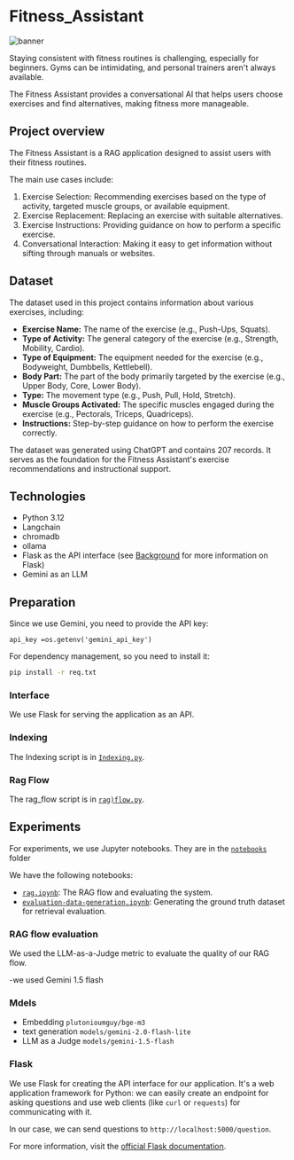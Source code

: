 # Fitness_Assistant


 ![banner](https://github.com/user-attachments/assets/bba3c40f-3653-4c86-b136-1f93b0e580ab)


Staying consistent with fitness routines is challenging,
especially for beginners. Gyms can be intimidating, and personal
trainers aren't always available.

The Fitness Assistant provides a conversational AI that helps
users choose exercises and find alternatives, making fitness more
manageable.


## Project overview

The Fitness Assistant is a RAG application designed to assist
users with their fitness routines.

The main use cases include:

1. Exercise Selection: Recommending exercises based on the type
of activity, targeted muscle groups, or available equipment.
2. Exercise Replacement: Replacing an exercise with suitable
alternatives.
3. Exercise Instructions: Providing guidance on how to perform a
specific exercise.
4. Conversational Interaction: Making it easy to get information
without sifting through manuals or websites.

## Dataset

The dataset used in this project contains information about
various exercises, including:

- **Exercise Name:** The name of the exercise (e.g., Push-Ups, Squats).
- **Type of Activity:** The general category of the exercise (e.g., Strength, Mobility, Cardio).
- **Type of Equipment:** The equipment needed for the exercise (e.g., Bodyweight, Dumbbells, Kettlebell).
- **Body Part:** The part of the body primarily targeted by the exercise (e.g., Upper Body, Core, Lower Body).
- **Type:** The movement type (e.g., Push, Pull, Hold, Stretch).
- **Muscle Groups Activated:** The specific muscles engaged during
the exercise (e.g., Pectorals, Triceps, Quadriceps).
- **Instructions:** Step-by-step guidance on how to perform the
exercise correctly.

The dataset was generated using ChatGPT and contains 207 records. It serves as the foundation for the Fitness Assistant's exercise recommendations and instructional support.

## Technologies

- Python 3.12
- Langchain
- chromadb
- ollama
- Flask as the API interface (see [Background](#background) for more information on Flask)
- Gemini as an LLM

## Preparation

Since we use Gemini, you need to provide the API key:

 ```
 api_key =os.getenv('gemini_api_key')
 ```

For dependency management, so you need to install it:

```bash
pip install -r req.txt
```

 
### Interface

We use Flask for serving the application as an API.


### Indexing

The Indexing script is in [`Indexing.py`](fitness_assistant/Indexing.py).

### Rag Flow
The rag_flow script is in [`rag)flow.py`](fitness_assistant/rag_flow.py).

## Experiments

For experiments, we use Jupyter notebooks.
They are in the [`notebooks`](notebooks/) folder

We have the following notebooks:

- [`rag.ipynb`](notebooks/rag-test.ipynb): The RAG flow and evaluating the system.
- [`evaluation-data-generation.ipynb`](notebooks/evaluation-data-generation.ipynb): Generating the ground truth dataset for retrieval evaluation.

 ### RAG flow evaluation

We used the LLM-as-a-Judge metric to evaluate the quality
of our RAG flow.

-we used Gemini 1.5 flash


### Mdels
- Embedding ```plutonioumguy/bge-m3```
- text generation ```models/gemini-2.0-flash-lite```
- LLM as a Judge ```models/gemini-1.5-flash```

### Flask

We use Flask for creating the API interface for our application.
It's a web application framework for Python: we can easily
create an endpoint for asking questions and use web clients
(like `curl` or `requests`) for communicating with it.

In our case, we can send questions to `http://localhost:5000/question`.

For more information, visit the [official Flask documentation](https://flask.palletsprojects.com/).



 

